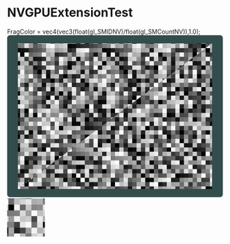 # NVGPUExtensionTest

FragColor = vec4(vec3(float(gl_SMIDNV)/float(gl_SMCountNV)),1.0);
![](img/warppic.png)
![](img/test.png)